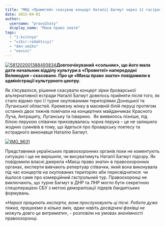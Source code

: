 ```yaml
---
title: "МКЦ «Прометей» скасував концерт Наталії Багмут через її гастрольний тур в ДНР"
date: 2015-04-01
author: 
  username: "pravoZnaty"
  display_name: "Маєш право знати"
tags: 
  - "1-kvitnya"
  - "vibir-redaktsiyi"
  - "den-smihu"
  - "novini"
---
```


[![581202001388493834](https://mpz.brovary.org/wp-content/uploads/2015/04/581202001388493834.jpeg)](https://mpz.brovary.org/wp-content/uploads/2015/04/581202001388493834.jpeg)**Довгоочікуваний «сольник», що його мала дати начальник відділу культури в «Прометеї» напередодні Великодня – скасовано. Про це «Маєш право знати» повідомили в адміністрації культурного центру.**

Як з’ясувалося, рішення скасувати концерт зірки броварської альтернативної естради Наталії Багмут довелось прийняти після того, як стало відомо про її турне окупованими територіями Донецької та Луганської областей. Кремезну жінку в масивній білій перуці протягом останніх двох тижнів помічали на концертних майданчиках Красного Луча, Антрациту, Луганську та Ізварино.  Як виявилось пізніше, під білою перукою співачки приховувалась чорна перука – це не залишило жодних сумнівів в тому, що йдеться про броварську поетесу та естрадного виконавця Наталію Багмут.

[![IMG_9631](https://mpz.brovary.org/wp-content/uploads/2015/04/IMG_96311.jpg)](https://mpz.brovary.org/wp-content/uploads/2015/04/IMG_96311.jpg)

Представники українських правоохоронних органів поки не коментують ситуацію і ще не вирішили, чи висуватимуть Наталії Багмут підозру. Як повідомили власні джерела «Маєш право знати» в правоохоронних органах, експерти вивчають репертуар співачки, який вона виконувала під час концертів на окупованих територіях аби пересвідчитися: чи йшлося саме про комерційний гастрольний тур. Правоохоронці не виключають, що турне Багмут в ДНР та ЛНР могло бути секретною спецоперацією СБУ з метою деморалізації лідерів бандитських формувань.

_«Наразі працюють експерти, вони прослуховують ці пісні. Робота дуже тяжка, працюємо в кілька змін, адже навіть досвідчені фахівці не можуть довго це витримати»_, - розповіли на умовах анонімності правоохоронці.
